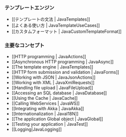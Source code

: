 <!--- Copyright (C) 2009-2013 Typesafe Inc. <http://www.typesafe.com> -->
<!--
### The template engine
-->
### テンプレートエンジン

<!--
- [[Templates syntax | JavaTemplates]]
- [[Common use cases | JavaTemplateUseCases]]
- [[Custom formats | JavaCustomTemplateFormat]]
-->
- [[テンプレートの文法 | JavaTemplates]]
- [[よくある使い方 | JavaTemplateUseCases]]
- [[カスタムフォーマット | JavaCustomTemplateFormat]]

<!--
### Main concepts
-->
### 主要なコンセプト

- [[HTTP programming | JavaActions]]
- [[Asynchronous HTTP programming | JavaAsync]]
- [[The template engine | JavaTemplates]]
- [[HTTP form submission and validation | JavaForms]]
- [[Working with JSON | JavaJsonActions]]
- [[Working with XML | JavaXmlRequests]]
- [[Handling file upload | JavaFileUpload]]
- [[Accessing an SQL database | JavaDatabase]]
- [[Using the Cache | JavaCache]]
- [[Calling WebServices | JavaWS]]
- [[Integrating with Akka | JavaAkka]]
- [[Internationalization | JavaI18N]]
- [[The application Global object | JavaGlobal]]
- [[Testing your application | JavaTest]]
- [[Logging|JavaLogging]]
